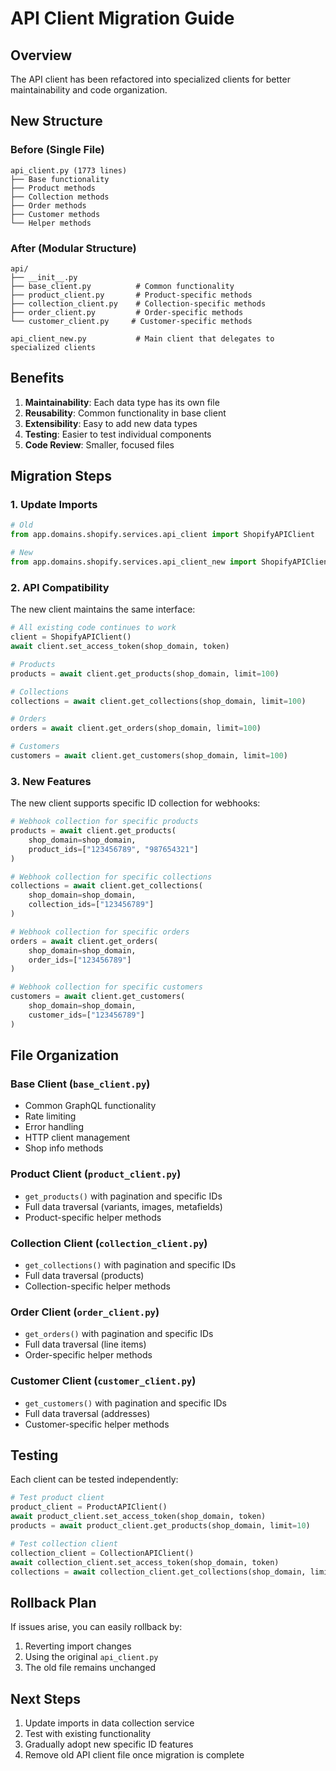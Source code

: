 # API Client Migration Guide

## Overview

The API client has been refactored into specialized clients for better maintainability and code organization.

## New Structure

### Before (Single File)

```
api_client.py (1773 lines)
├── Base functionality
├── Product methods
├── Collection methods
├── Order methods
├── Customer methods
└── Helper methods
```

### After (Modular Structure)

```
api/
├── __init__.py
├── base_client.py          # Common functionality
├── product_client.py       # Product-specific methods
├── collection_client.py    # Collection-specific methods
├── order_client.py         # Order-specific methods
└── customer_client.py     # Customer-specific methods

api_client_new.py           # Main client that delegates to specialized clients
```

## Benefits

1. **Maintainability**: Each data type has its own file
2. **Reusability**: Common functionality in base client
3. **Extensibility**: Easy to add new data types
4. **Testing**: Easier to test individual components
5. **Code Review**: Smaller, focused files

## Migration Steps

### 1. Update Imports

```python
# Old
from app.domains.shopify.services.api_client import ShopifyAPIClient

# New
from app.domains.shopify.services.api_client_new import ShopifyAPIClient
```

### 2. API Compatibility

The new client maintains the same interface:

```python
# All existing code continues to work
client = ShopifyAPIClient()
await client.set_access_token(shop_domain, token)

# Products
products = await client.get_products(shop_domain, limit=100)

# Collections
collections = await client.get_collections(shop_domain, limit=100)

# Orders
orders = await client.get_orders(shop_domain, limit=100)

# Customers
customers = await client.get_customers(shop_domain, limit=100)
```

### 3. New Features

The new client supports specific ID collection for webhooks:

```python
# Webhook collection for specific products
products = await client.get_products(
    shop_domain=shop_domain,
    product_ids=["123456789", "987654321"]
)

# Webhook collection for specific collections
collections = await client.get_collections(
    shop_domain=shop_domain,
    collection_ids=["123456789"]
)

# Webhook collection for specific orders
orders = await client.get_orders(
    shop_domain=shop_domain,
    order_ids=["123456789"]
)

# Webhook collection for specific customers
customers = await client.get_customers(
    shop_domain=shop_domain,
    customer_ids=["123456789"]
)
```

## File Organization

### Base Client (`base_client.py`)

- Common GraphQL functionality
- Rate limiting
- Error handling
- HTTP client management
- Shop info methods

### Product Client (`product_client.py`)

- `get_products()` with pagination and specific IDs
- Full data traversal (variants, images, metafields)
- Product-specific helper methods

### Collection Client (`collection_client.py`)

- `get_collections()` with pagination and specific IDs
- Full data traversal (products)
- Collection-specific helper methods

### Order Client (`order_client.py`)

- `get_orders()` with pagination and specific IDs
- Full data traversal (line items)
- Order-specific helper methods

### Customer Client (`customer_client.py`)

- `get_customers()` with pagination and specific IDs
- Full data traversal (addresses)
- Customer-specific helper methods

## Testing

Each client can be tested independently:

```python
# Test product client
product_client = ProductAPIClient()
await product_client.set_access_token(shop_domain, token)
products = await product_client.get_products(shop_domain, limit=10)

# Test collection client
collection_client = CollectionAPIClient()
await collection_client.set_access_token(shop_domain, token)
collections = await collection_client.get_collections(shop_domain, limit=10)
```

## Rollback Plan

If issues arise, you can easily rollback by:

1. Reverting import changes
2. Using the original `api_client.py`
3. The old file remains unchanged

## Next Steps

1. Update imports in data collection service
2. Test with existing functionality
3. Gradually adopt new specific ID features
4. Remove old API client file once migration is complete
